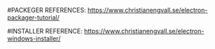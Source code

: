 #PACKEGER REFERENCES:
    https://www.christianengvall.se/electron-packager-tutorial/

#INSTALLER REFERENCE: 
    https://www.christianengvall.se/electron-windows-installer/
